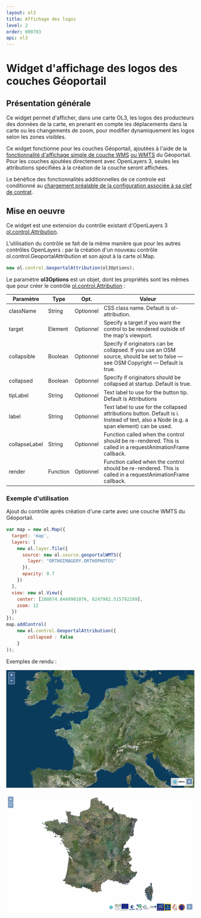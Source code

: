 ```yaml
---
layout: ol3
title: Affichage des logos
level: 2
order: 000703
api: ol3
---
```


# Widget d'affichage des logos des couches Géoportail

## Présentation générale

Ce widget permet d'afficher, dans une carte OL3, les logos des producteurs des données de la carte, en prenant en compte les déplacements dans la carte ou les changements de zoom, pour modifier dynamiquement les logos selon les zones visibles.

Ce widget fonctionne pour les couches Géoportail, ajoutées à l'aide de la [fonctionnalité d'affichage simple de couche WMS](./ol3-WMS.html) [ou WMTS](./ol3-WMS.html) du Géoportail. Pour les couches ajoutées directement avec OpenLayers 3, seules les attributions spécifiées à la création de la couche seront affichées.

Le bénéfice des fonctionnalités additionnelles de ce controle est conditionné au [chargement préalable de la configuration associée à sa clef de contrat](./ol3-autoconf.html).


## Mise en oeuvre

Ce widget est une extension du contrôle existant d'OpenLayers 3 [ol.control.Attribution](http://openlayers.org/en/v3.13.0/apidoc/ol.control.Attribution.html).

L'utilisation du contrôle se fait de la même manière que pour les autres contrôles OpenLayers : par la création d'un nouveau contrôle ol.control.GeoportalAttribution et son ajout à la carte ol.Map.

``` javascript
new ol.control.GeoportalAttribution(ol3Options);
```

Le paramètre **ol3Options** est un objet, dont les propriétés sont les mêmes que pour créer le contrôle [ol.control.Attribution](http://openlayers.org/en/v3.13.0/apidoc/ol.control.Attribution.html) :


Paramètre     |  Type    |    Opt.   | Valeur
-|-|-|-|
className     | String   | Optionnel | CSS class name. Default is ol-attribution.
target        | Element  | Optionnel | Specify a target if you want the control to be rendered outside of the map's viewport.
collapsible   | Boolean  | Optionnel | Specify if originators can be collapsed. If you use an OSM source, should be set to false — see OSM Copyright — Default is true.
collapsed     | Boolean  | Optionnel | Specify if originators should be collapsed at startup. Default is true.
tipLabel      | String   | Optionnel | Text label to use for the button tip. Default is Attributions
label         | String   | Optionnel | Text label to use for the collapsed attributions button. Default is i. Instead of text, also a Node (e.g. a span element) can be used.
collapseLabel | String   | Optionnel | Function called when the control should be re-rendered. This is called in a requestAnimationFrame callback.
render        | Function | Optionnel | Function called when the control should be re-rendered. This is called in a requestAnimationFrame callback.

### Exemple d'utilisation

Ajout du contrôle après création d'une carte avec une couche WMTS du Géoportail.

``` javascript
var map = new ol.Map({
  target: 'map',
  layers: [
    new ol.layer.Tile({
      source: new ol.source.geoportalWMTS({
        layer: "ORTHOIMAGERY.ORTHOPHOTOS"
      }),
      opacity: 0.7
    })
  ],
  view: new ol.View({
    center: [288074.8449901076, 6247982.515792289],
    zoom: 12
  })
});
map.addControl(
    new ol.control.GeoportalAttribution({
        collapsed : false
    }
));
```

Exemples de rendu : 

!["Affichage simple d'une couche WMTS avec son logo"](./img/GporiginatorsView.png)

![Affichage simple d'une couche WMTS avec ses logos](./img/GporiginatorsView2.png)
